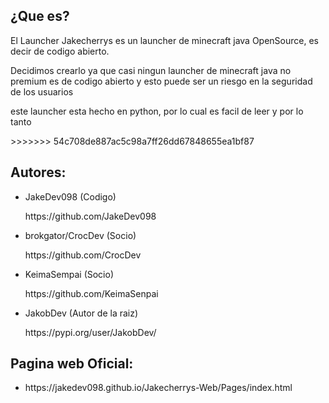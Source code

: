 <!DOCTYPE html>
<html lang="en">
<head>
    <meta charset="UTF-8">
    <meta name="viewport" content="width=device-width, initial-scale=1.0">
</head>
<body>
<div id="Whatisit">
    <h2>¿Que es?</h2>
    <p>El Launcher Jakecherrys es un launcher de minecraft java OpenSource, es decir de codigo abierto.</p>
    <p>Decidimos crearlo ya que casi ningun launcher de minecraft java no premium es de codigo abierto y esto puede ser un riesgo en la seguridad de los usuarios</p>
    <p>este launcher esta hecho en python, por lo cual es facil de leer y por lo tanto </p>
</div>
>>>>>>> 54c708de887ac5c98a7ff26dd67848655ea1bf87

<div id="authors">
    <h2>Autores:</h2>
    <ul>
        <li>JakeDev098 (Codigo)</li><p>    https://github.com/JakeDev098</p>
        <li>brokgator/CrocDev (Socio)</li><p>    https://github.com/CrocDev</p>
        <li>KeimaSempai (Socio)</li><p>    https://github.com/KeimaSenpai</p>
        <li>JakobDev (Autor de la raiz)</li><p>    https://pypi.org/user/JakobDev/</p>
    </ul>
</div>

<div id="page">
    <h2>Pagina web Oficial:</h2>
    <ul>
        <li>https://jakedev098.github.io/Jakecherrys-Web/Pages/index.html</li>
    </ul>
</div>
</body>
</html>
